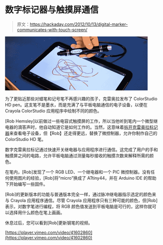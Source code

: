 # 数字标记器与触摸屏通信

> 原文：<https://hackaday.com/2012/10/13/digital-marker-communicates-with-touch-screen/>

![](img/03db7eb0340ac9235a0fc58938fa484c.png "marker")

为了更贴近那些对蜡笔和记号笔不再感兴趣的孩子，克雷奥拉发布了 ColorStudio HD pen。这支笔不是墨水，而是充满了与平板电脑通信的电子设备，以便在 Crayola ColorStudio 应用程序中绘制不同的颜色。

[Rob Hemsley]以前做过一些电容式触摸屏的工作，所以当他听到笔内一个微型继电器的滴答声时，他自动知道它是如何工作的。当然，这意味着[拆开克雷奥拉标记器](http://www.robhemsley.co.uk/crayola_hack.html)来查看电子设备，但【Rob】还走得更远，替换了微控制器，允许你制作自己的 ColorStudio HD 笔。

数字克雷奥拉标记通过快速开关继电器与应用程序进行通信。这完成了用户的手和触摸屏之间的电路，允许平板电脑通过测量每秒接收的触摸次数来解释所需的颜色。

在笔内，[Rob]发现了一个 RGB LED、一个继电器和一个 PIC 微控制器。没有任何使用图片的经验，[Rob]将“micro”换成了 ATtiny44，并在 Arduino IDE 的帮助下开始编写一些固件。

[Rob]的更新版本的功能与普通版本完全一样，通过脉冲继电器指示选定的颜色来与 Crayola 应用程序通信。尽管 Crayola 应用程序只有三种可能的颜色，但[Rob]表示，对数字笔进行编程，将 RGB 颜色值发送到平板电脑是可行的，这样你就可以选择用什么颜色在笔上画画。

休息过后，您可以看到[Rob]更新钢笔的视频。

[https://player.vimeo.com/video/41602860](https://player.vimeo.com/video/41602860)